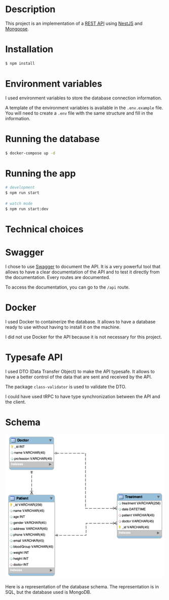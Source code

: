 <!-- Doc of the project -->

# Description

This project is an implementation of a [REST API](https://en.wikipedia.org/wiki/Representational_state_transfer) using [NestJS](https://nestjs.com/) and [Mongoose](https://mongoosejs.com/).

# Installation

```bash
$ npm install
```

# Environment variables

I used environment variables to store the database connection information.

A template of the environment variables is available in the `.env.example` file.
You will need to create a `.env` file with the same structure and fill in the information.

# Running the database

```bash
$ docker-compose up -d
```

# Running the app

```bash
# development
$ npm run start

# watch mode
$ npm run start:dev
```

# Technical choices

# Swagger

I chose to use [Swagger](https://swagger.io/) to document the API. It is a very powerful tool that allows to have a clear documentation of the API and to test it directly from the documentation.
Every routes are documented.

To access the documentation, you can go to the `/api` route.

# Docker

I used Docker to containerize the database. It allows to have a database ready to use without having to install it on the machine.

I did not use Docker for the API because it is not necessary for this project.

# Typesafe API

I used DTO (Data Transfer Object) to make the API typesafe. It allows to have a better control of the data that are sent and received by the API.

The package `class-validator` is used to validate the DTO.

I could have used tRPC to have type synchronization between the API and the client.

# Schema

![Alt text](./doc/schema.png)

Here is a representation of the database schema. The representation is in SQL, but the database used is MongoDB.
